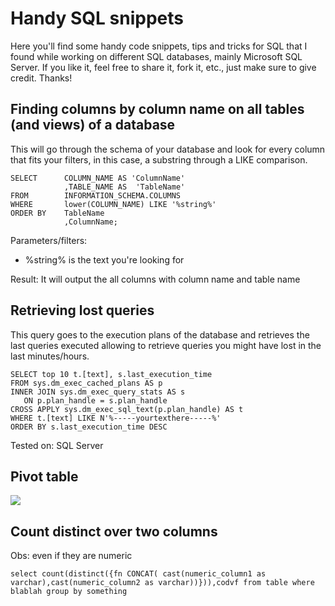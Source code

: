 # Handy SQL snippets

Here you'll find some handy code snippets, tips and tricks for SQL that I found while working on different SQL databases, mainly Microsoft SQL Server.
If you like it, feel free to share it, fork it, etc., just make sure to give credit. Thanks!

## Finding columns by column name on all tables (and views) of a database

This will go through the schema of your database and look for every column that fits your filters, in this case, a substring through a LIKE comparison.
```
SELECT      COLUMN_NAME AS 'ColumnName'
            ,TABLE_NAME AS  'TableName'
FROM        INFORMATION_SCHEMA.COLUMNS
WHERE       lower(COLUMN_NAME) LIKE '%string%'
ORDER BY    TableName
            ,ColumnName;
```
Parameters/filters:  
- %string% is the text you're looking for  

Result: It will output the all columns with column name and table name

## Retrieving lost queries

This query goes to the execution plans of the database and retrieves the last queries executed allowing to retrieve queries you might have lost in the last minutes/hours.

```
SELECT top 10 t.[text], s.last_execution_time
FROM sys.dm_exec_cached_plans AS p
INNER JOIN sys.dm_exec_query_stats AS s
   ON p.plan_handle = s.plan_handle
CROSS APPLY sys.dm_exec_sql_text(p.plan_handle) AS t
WHERE t.[text] LIKE N'%-----yourtexthere-----%'
ORDER BY s.last_execution_time DESC
```
Tested on: SQL Server


## Pivot table

[<img src="https://media-exp1.licdn.com/dms/image/C4E22AQFMthtTMSqclw/feedshare-shrink_800/0/1663873171762?e=1666828800&v=beta&t=AfA4CtvtSNXre83tcxFaFYRhEsLqLIVWDDnhlku5vLs" >](https://www.linkedin.com/posts/remiojojr_sql-sqlschool-datascience-activity-6978789902641438720-0uQM?utm_source=share&utm_medium=member_desktop)

## Count distinct over two columns 
Obs: even if they are numeric
```
select count(distinct({fn CONCAT( cast(numeric_column1 as varchar),cast(numeric_column2 as varchar))})),codvf from table where blablah group by something
```


